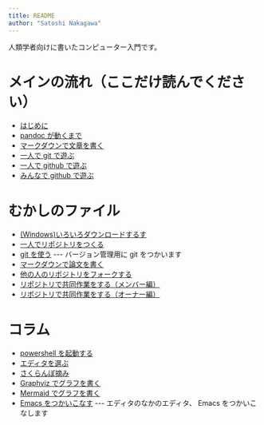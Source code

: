 ```yaml
---
title: README
author: "Satoshi Nakagawa"
---
```


人類学者向けに書いたコンピューター入門です。 

# メインの流れ（ここだけ読んでください）

- [はじめに](intro.md) 
- [pandoc が動くまで](pandoc.md)
- [マークダウンで文章を書く](markdown.md)
- [一人で git で遊ぶ](git-local.md)
- [一人で github で遊ぶ](github-alone.md)
- [みんなで github で遊ぶ](github-together.md)

# むかしのファイル
<!-- - [準備する](chromebook.md) --- マシンを準備して、-->
<!--   [Linux をインストールする](linux.md)  -->
- [(Windows)いろいろダウンロードするす](download.md) 
- [一人でリポジトリをつくる](github.md)
- [git を使う](git.md) --- バージョン管理用に git をつかいます
- [マークダウンで論文を書く](markdown-alt.md)
- [他の人のリポジトリをフォークする](github-fork.md) 
- [リポジトリで共同作業をする（メンバー編）](github-member.md)
- [リポジトリで共同作業をする（オーナー編）](github-owner.md)

# コラム

- [powershell を起動する](shell.md)
- [エディタを選ぶ](editor.md)
- [さくらんぼ摘み](cherrypicking.md)
- [Graphviz でグラフを書く](graphviz.md)
- [Mermaid でグラフを書く](mermaid.md) 
- [Emacs をつかいこなす](emacs.md) --- エディタのなかのエディタ、
  Emacs をつかいこなします

